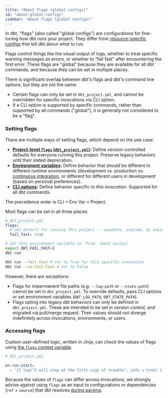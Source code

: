 ```yaml
---
title: "About flags (global configs)"
id: "about-global-configs"
sidebar: "About flags (global configs)"
---
```


In dbt, "flags" (also called "global configs") are configurations for fine-tuning _how_ dbt runs your project. They differ from [resource-specific configs](/reference/configs-and-properties) that tell dbt about _what_ to run.

Flags control things like the visual output of logs, whether to treat specific warning messages as errors, or whether to "fail fast" after encountering the first error. These flags are "global" because they are available for all dbt commands, and because they can be set in multiple places.

There is significant overlap between dbt's flags and dbt's command line options, but they are not the same:
- Certain flags can only be set in `dbt_project.yml`, and cannot be overridden for specific invocations via CLI option.
- If a CLI option is supported by specific commands, rather than supported by all commands ("global"), it is generally not considered to be a "flag".

### Setting flags

There are multiple ways of setting flags, which depend on the use case:
- **[Project-level `flags` (`dbt_project.yml`)](https://docs.getdbt.com/reference/global-configs/project-flags):** Define version-controlled defaults for everyone running this project. Preserve legacy behaviors until their slated deprecation.
- **[Environment variables](https://docs.getdbt.com/reference/global-configs/environment-variable-configs):** Define behavior that should be different in different runtime environments (development vs. production vs. [continuous integration](https://docs.getdbt.com/docs/deploy/continuous-integration), or different for different users in development (based on personal preferences).
- **[CLI options](https://docs.getdbt.com/reference/global-configs/command-line-options):** Define behavior specific to _this invocation_. Supported for all dbt commands.

The precedence order is CLI > Env Var > Project.

Most flags can be set in all three places:
```yaml
# dbt_project.yml
flags:
  # set default for running this project -- anywhere, anytime, by anyone
  fail_fast: true
```
```bash
# set this environment variable to 'True' (bash syntax)
export DBT_FAIL_FAST=1
dbt run
```
```bash
dbt run --fail-fast # set to True for this specific invocation
dbt run --no-fail-fast # set to False
```

However, there are exceptions:
- Flags for impermanent file paths (e.g. `--log-path` or `--state-path`) cannot be set in `dbt_project.yml`. To override defaults, pass CLI options or set environment variables (`DBT_LOG_PATH`, `DBT_STATE_PATH`).
- Flags opting into legacy dbt behaviors can _only_ be defined in `dbt_project.yml`. These are intended to be set in version control, and migrated via pull/merge request. Their values should not diverge indefinitely across invocations, environments, or users.

### Accessing flags

Custom user-defined logic, written in Jinja, can check the values of flags using [the `flags` context variable](https://docs.getdbt.com/reference/dbt-jinja-functions/flags).

```yaml
# dbt_project.yml

on-run-start:
  - '{{ log("I will stop at the first sign of trouble", info = true) if flags.FAIL_FAST }}'
```

Because the values of `flags` can differ across invocations, we strongly advise against using `flags` as an input to configurations or dependencies (`ref` + `source`) that dbt resolves [during parsing](https://docs.getdbt.com/reference/parsing#known-limitations).


